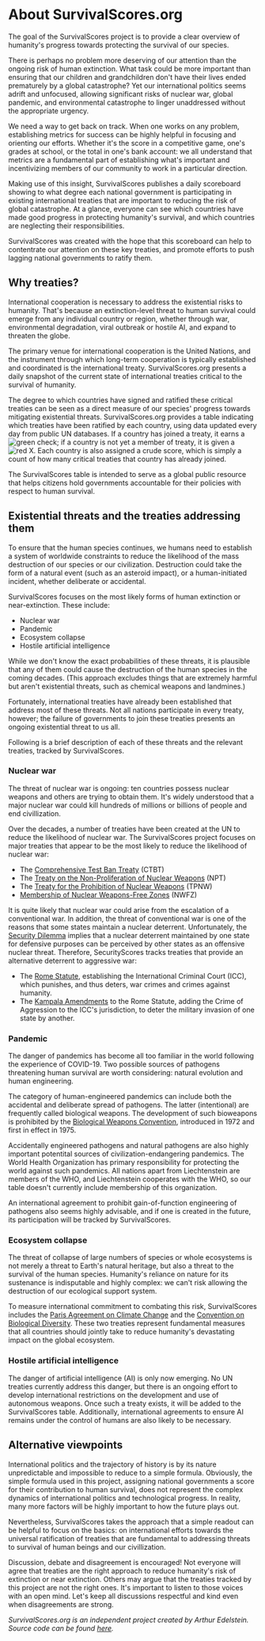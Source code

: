 # About SurvivalScores.org

The goal of the SurvivalScores project is to provide a clear overview of humanity's progress towards protecting the survival of our species.

There is perhaps no problem more deserving of our attention than the ongoing risk of human extinction. What task could be more important than ensuring that our children and grandchildren don't have their lives ended prematurely by a global catastrophe? Yet our international politics seems adrift and unfocused, allowing significant risks of nuclear war, global pandemic, and environmental catastrophe to linger unaddressed without the appropriate urgency.

We need a way to get back on track. When one works on any problem, establishing metrics for success can be highly helpful in focusing and orienting our efforts. Whether it's the score in a competitive game, one's grades at school, or the total in one's bank account: we all understand that metrics are a fundamental part of establishing what's important and incentivizing members of our community to work in a particular direction.

Making use of this insight, SurvivalScores publishes a daily scoreboard showing to what degree each national government is participating in existing international treaties that are important to reducing the risk of global catastrophe. At a glance, everyone can see which countries have made good progress in protecting humanity's survival, and which countries are neglecting their responsibilities.

SurvivalScores was created with the hope that this scoreboard can help to contentrate our attention on these key treaties, and promote efforts to push lagging national governments to ratify them.

## Why treaties?

International cooperation is necessary to address the existential risks to humanity. That's because an extinction-level threat to human survival could emerge from any individual country or region, whether through war, environmental degradation, viral outbreak or hostile AI, and expand to threaten the globe.

The primary venue for international cooperation is the United Nations, and the instrument through which long-term cooperation is typically established and coordinated is the international treaty. SurvivalScores.org presents a daily snapshot of the current state of international treaties critical to the survival of humanity.

The degree to which countries have signed and ratified these critical treaties can be seen as a direct measure of our species' progress towards mitigating existential threats. SurvivalScores.org provides a table indicating which treaties have been ratified by each country, using data updated every day from public UN databases. If a country has joined a treaty, it earns a <img src="./images/check.svg" alt="green check" class="grade">; if a country is not yet a member of treaty, it is given a <img src="./images/cross.svg" alt="red X" class="grade">. Each country is also assigned a crude score, which is simply a count of how many critical treaties that country has already joined.

The SurvivalScores table is intended to serve as a global public resource that helps citizens hold governments accountable for their policies with respect to human survival.

## Existential threats and the treaties addressing them

To ensure that the human species continues, we humans need to establish a system of worldwide constraints to reduce the likelihood of the mass destruction of our species or our civilization. Destruction could take the form of a natural event (such as an asteroid impact), or a human-initiated incident, whether deliberate or accidental.

SurvivalScores focuses on the most likely forms of human extinction or near-extinction. These include:

- Nuclear war
- Pandemic
- Ecosystem collapse
- Hostile artificial intelligence

While we don't know the exact probabilities of these threats, it is plausible that any of them could cause the destruction of the human species in the coming decades. (This approach excludes things that are extremely harmful but aren't existential threats, such as chemical weapons and landmines.)

Fortunately, international treaties have already been established that address most of these threats. Not all nations participate in every treaty, however; the failure of governments to join these treaties presents an ongoing existential threat to us all.

Following is a brief description of each of these threats and the relevant treaties, tracked by SurvivalScores.

### Nuclear war

The threat of nuclear war is ongoing: ten countries possess nuclear weapons and others are trying to obtain them. It's widely understood that a major nuclear war could kill hundreds of millions or billions of people and end civillization.

Over the decades, a number of treaties have been created at the UN to reduce the likelihood of nuclear war. The SurvivalScores project focuses on major treaties that appear to be the most likely to reduce the likelihood of nuclear war:
* The [Comprehensive Test Ban Treaty](https://www.ctbto.org/our-mission/the-treaty) (CTBT)
* The [Treaty on the Non-Proliferation of Nuclear Weapons](https://disarmament.unoda.org/wmd/nuclear/npt/) (NPT)
* The [Treaty for the Prohibition of Nuclear Weapons](https://disarmament.unoda.org/wmd/nuclear/tpnw/) (TPNW)
* [Membership of Nuclear Weapons-Free Zones](https://www.un.org/nwfz/content/overview-nuclear-weapon-free-zones) (NWFZ)

It is quite likely that nuclear war could arise from the escalation of a conventional war. In addition, the threat of conventional war is one of the reasons that some states maintain a nuclear deterrent. Unfortunately, the [Security Dilemma](https://en.wikipedia.org/wiki/Security_dilemma) implies that a nuclear deterrent maintained by one state for defensive purposes can be perceived by other states as an offensive nuclear threat. Therefore, SecurityScores tracks treaties that provide an alternative deterrent to aggressive war:

* The [Rome Statute](https://www.icc-cpi.int/sites/default/files/RS-Eng.pdf), establishing the International Criminal Court (ICC), which punishes, and thus deters, war crimes and crimes against humanity.
* The [Kampala Amendments](https://www.pgaction.org/ilhr/rome-statute/amendments.html) to the Rome Statute, adding the Crime of Aggression to the ICC's jurisdiction, to deter the military invasion of one state by another.

### Pandemic

The danger of pandemics has become all too familiar in the world following the experience of COVID-19. Two possible sources of pathogens threatening human survival are worth considering: natural evolution and human engineering.

The category of human-engineered pandemics can include both the accidental and deliberate spread of pathogens. The latter (intentional) are frequently called biological weapons. The development of such bioweapons is prohibited by the [Biological Weapons Convention](https://disarmament.unoda.org/biological-weapons/), introduced in 1972 and first in effect in 1975.

Accidentally engineered pathogens and natural pathogens are also highly important potentital sources of civilization-endangering pandemics. The World Health Organization has primary responsibility for protecting the world against such pandemics. All nations apart from Liechtenstein are members of the WHO, and Liechtenstein cooperates with the WHO, so our table doesn't currently include membership of this organization.

An international agreement to prohibit gain-of-function engineering of pathogens also seems highly advisable, and if one is created in the future, its participation will be tracked by SurvivalScores.

### Ecosystem collapse

The threat of collapse of large numbers of species or whole ecosystems is not merely a threat to Earth's natural heritage, but also a threat to the survival of the human species. Humanity's reliance on nature for its sustenance is indisputable and highly complex: we can't risk allowing the destruction of our ecological support system.

To measure international commitment to combating this risk, SurvivalScores includes the [Paris Agreement on Climate Change](https://www.un.org/en/climatechange/paris-agreement) and the [Convention on Biological Diversity](https://www.un.org/en/observances/biological-diversity-day/convention). These two treaties represent fundamental measures that all countries should jointly take to reduce humanity's devastating impact on the global ecosystem.

### Hostile artificial intelligence

The danger of artificial intelligence (AI) is only now emerging. No UN
treaties currently address this danger, but there is an ongoing effort to develop international restrictions on the development and use of autonomous weapons. Once such a treaty exists, it will be added to the SurvivalScores table. Additionally, international agreements to ensure AI remains under the control of humans are also likely to be necessary.

## Alternative viewpoints

International politics and the trajectory of history is by its nature unpredictable and impossible to reduce to a simple formula. Obviously, the simple formula used in this project, assigning national governments a score for their contribution to human survival, does not represent the complex dynamics of international politics and technological progress. In reality, many more factors will be highly important to how the future plays out.

Nevertheless, SurvivalScores takes the approach that a simple readout can be helpful to focus on the basics: on international efforts towards the universal ratification of treaties that are fundamental to addressing threats to survival of human beings and our civillization.

Discussion, debate and disagreement is encouraged! Not everyone will agree that treaties are the right approach to reduce humanity's risk of extinction or near extinction. Others may argue that the treaties tracked by this project are not the right ones. It's important to listen to those voices with an open mind. Let's keep all discussions respectful and kind even when disagreements are strong.

*SurvivalScores.org is an independent project created by Arthur Edelstein. Source code can be found [here](https://github.com/arthuredelstein/survivalscores.org).*
